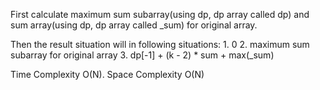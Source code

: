 First calculate maximum sum subarray(using dp, dp array called dp) and sum array(using dp, dp array called _sum) for original array. 

Then the result situation will in following situations:
    1. 0
    2. maximum sum subarray for original array
    3. dp[-1] + (k - 2) * sum + max(_sum)


Time Complexity O(N). Space Complexity O(N)